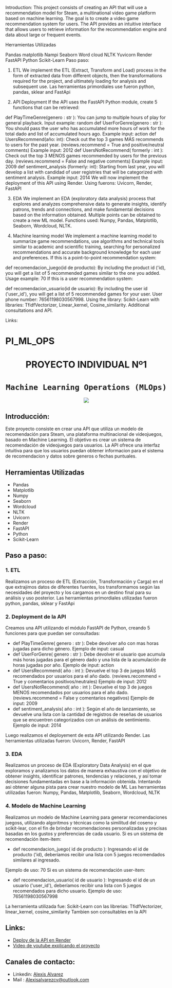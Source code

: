 Introduction:
This project consists of creating an API that will use a recommendation model for Steam, a multinational video game platform based on machine learning. The goal is to create a video game recommendation system for users. The API provides an intuitive interface that allows users to retrieve information for the recommendation engine and data about large or frequent events.

Herramientas Utilizadas

Pandas
matplotlib
Nampi
Seaborn
Word cloud
NLTK
Yuvicorn
Render
FastAPI
Python
Scikit-Learn
Paso paso:
1. ETL
We implement the ETL (Extract, Transform and Load) process in the form of extracted data from different objects, then the transformations required for the project, and ultimately loading for analysis and subsequent use. Las herramientas primordiales use fueron python, pandas, sklear and FastApi

2. API Deployment
If the API uses the FastAPI Python module, create 5 functions that can be retrieved:

def PlayTimeGenre(genero : str ): You can jump to multiple hours of play for general playback. Input example: random
def UserForGenre(genero : str ): You should pass the user who has accumulated more hours of work for the total dado and list of accumulated hours ago. Example input: action
def UsersRecommend(año: int): Check out the top 3 games MÁS recommends to users for the past year. (reviews.recommend = True and positive/neutral comments) Example input: 2012
def UsersNotRecommend( formerly : int ): Check out the top 3 MENOS games recommended by users for the previous day. (reviews.recommend = False and negative comments) Example input: 2009
def sentiment_analysis (formerly: int): Starting from last year, you will develop a list with candidad of user registries that will be categorized with sentiment analysis. Example input: 2014
We will now implement the deployment of this API using Render. Using fuerons: Uvicorn, Render, FastAPI

3. EDA
We implement an EDA (exploratory data analysis) process that explores and analyzes comprehensive data to generate insights, identify patrons, trends and connections, and make fundamental decisions based on the information obtained. Multiple points can be obtained to create a new ML model. Functions used: Numpy, Pandas, Matplotlib, Seaborn, Wordcloud, NLTK.

4. Machine learning model
We implement a machine learning model to summarize game recommendations, use algorithms and technical tools similar to academic and scientific training, searching for personalized recommendations and accurate background knowledge for each user and preferences. If this is a point-to-point recommendation system:

def recomendacion_juego(id de producto): By including the product id ('id), you will get a list of 5 recommended games similar to the one you added.
Usage example: 70 If this is a user recommendation system:

def recomendacion_usuario(id de usuario): By including the user id ('user_id'), you will get a list of 5 recommended games for your user. User phone number: 76561198030567998.
Using the library: Scikit-Learn with libraries: TfidfVectorizer, Linear_kernel, Cosine_similarity. Additional consultations and API.

Links:

# PI_ML_OPS
# <h1 align=center> **PROYECTO INDIVIDUAL Nº1** </h1>

# <h1 align=center>**`Machine Learning Operations (MLOps)`**</h1>

<p align=center><img src=https://www.folio3.ai/wp-content/uploads/2023/03/Asset-4-788x301.png><p>

## **Introducción:**
Este proyecto consiste en crear una API que utiliza un modelo de recomendación para Steam, una plataforma multinacional de videojuegos, basado en Machine Learning. El objetivo es crear un sistema de recomendación de videojuegos para usuarios. La API ofrece una interfaz intuitiva para que los usuarios puedan obtener informacion para el sistema de recomendacion y datos sobre generos o fechas puntuales. 

## **Herramientas Utilizadas**
+ Pandas
+ Matplotlib
+ Numpy
+ Seaborn
+ Wordcloud
+ NLTK
+ Uvicorn
+ Render
+ FastAPI
+ Python
+ Scikit-Learn

## **Paso a paso:**
### 1. ETL
Realizamos un proceso de ETL (Extracción, Transformación y Carga) en el que extrajimos datos de diferentes fuentes, los transformamos según las necesidades del proyecto y los cargamos en un destino final para su análisis y uso posterior. Las herramientas primordiales utilizadas fueron python, pandas, sklear y FastApi
### 2. Deployment de la API
Creamos una API utilizando el módulo FastAPI de Python, creando 5 funciones para que puedan ser consultadas:
- def PlayTimeGenre( genero : str ): Debe devolver año con mas horas jugadas para dicho género.
  Ejemplo de input: casual
- def UserForGenre( genero : str ): Debe devolver el usuario que acumula más horas jugadas para el género dado y una lista de la acumulación de horas jugadas por año.
  Ejemplo de input: action
- def UsersRecommend( año : int ): Devuelve el top 3 de juegos MÁS recomendados por usuarios para el año dado. (reviews.recommend = True y comentarios positivos/neutrales)
  Ejemplo de input: 2012
- def UsersNotRecommend( año : int ): Devuelve el top 3 de juegos MENOS recomendados por usuarios para el año dado. (reviews.recommend = False y comentarios negativos)
  Ejemplo de input: 2009
- def sentiment_analysis( año : int ): Según el año de lanzamiento, se devuelve una lista con la cantidad de registros de reseñas de usuarios que se encuentren categorizados con un análisis de sentimiento.
  Ejemplo de input: 2014
  
Luego realizamos el deployement de esta API utilizando Render. 
Las herramientas utilizadas fueron: Uvicorn, Render, FastAPI
### 3. EDA
Realizamos un proceso de EDA (Exploratory Data Analysis) en el que exploramos y analizamos los datos de manera exhaustiva con el objetivo de obtener insights, identificar patrones, tendencias y relaciones, y así tomar decisiones fundamentadas en base a la información obtenida. Intentando asi obtener alguna pista para crear nuestro modelo de ML
Las herramientas utilizadas fueron: Numpy, Pandas, Matplotlib, Seaborn, Wordcloud, NLTK
### 4. Modelo de Machine Learning
Realizamos un modelo de Machine Learning para generar recomendaciones juegoss, utilizando algoritmos y técnicas como la similitud del coseno y scikit-lear, con el fin de brindar recomendaciones personalizadas y precisas basadas en los gustos y preferencias de cada usuario.
 Si es un sistema de recomendación item-item:

- def recomendacion_juego( id de producto ): Ingresando el id de producto ('id), deberíamos recibir una lista con 5 juegos recomendados similares al ingresado.

 Ejemplo de uso: 70
 Si es un sistema de recomendación user-item:

- def recomendacion_usuario( id de usuario ): Ingresando el id de un usuario ('user_id'), deberíamos recibir una lista con 5 juegos recomendados para dicho usuario.
 Ejemplo de uso: 76561198030567998


La herramienta utilizada fue: Scikit-Learn con las librerias: TfidfVectorizer, linear_kernel, cosine_similarity
Tambien son consultables en la API

## **Links:**
- [Deploy de la API en Render](https://ml-ops-alex.onrender.com/)
- [Video de youtube explicando el proyecto](https://www.youtube.com/watch?v=nlaxe0ni62g&ab_channel=AlexisAlvarez)
## **Canales de contacto:**
+ Linkedin: [Alexis Alvarez](https://www.linkedin.com/in/alvarezalexiscv/)
+ Mail : Alexisalvarezcv@outlook.com
